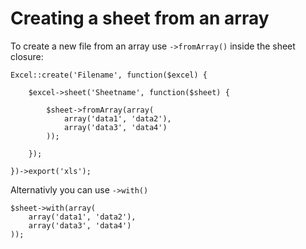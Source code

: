 # Creating a sheet from an array

To create a new file from an array use `->fromArray()` inside the sheet closure:

    Excel::create('Filename', function($excel) {

        $excel->sheet('Sheetname', function($sheet) {

            $sheet->fromArray(array(
                array('data1', 'data2'),
                array('data3', 'data4')
            ));

        });

    })->export('xls');

Alternativly you can use `->with()`

    $sheet->with(array(
        array('data1', 'data2'),
        array('data3', 'data4')
    ));